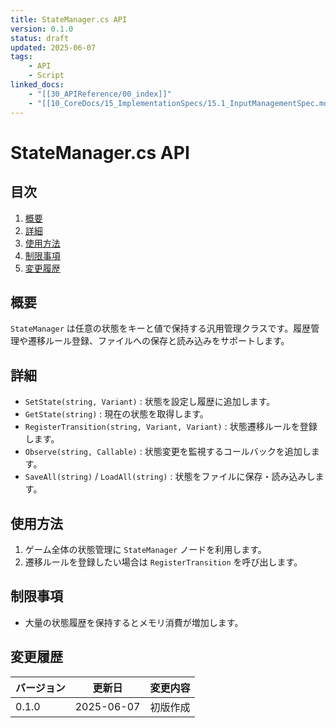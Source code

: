 ```yaml
---
title: StateManager.cs API
version: 0.1.0
status: draft
updated: 2025-06-07
tags:
    - API
    - Script
linked_docs:
    - "[[30_APIReference/00_index]]"
    - "[[10_CoreDocs/15_ImplementationSpecs/15.1_InputManagementSpec.md]]"
---
```


# StateManager.cs API

## 目次

1. [概要](#概要)
2. [詳細](#詳細)
3. [使用方法](#使用方法)
4. [制限事項](#制限事項)
5. [変更履歴](#変更履歴)

## 概要

`StateManager` は任意の状態をキーと値で保持する汎用管理クラスです。履歴管理や遷移ルール登録、ファイルへの保存と読み込みをサポートします。

## 詳細

- `SetState(string, Variant)` : 状態を設定し履歴に追加します。
- `GetState(string)` : 現在の状態を取得します。
- `RegisterTransition(string, Variant, Variant)` : 状態遷移ルールを登録します。
- `Observe(string, Callable)` : 状態変更を監視するコールバックを追加します。
- `SaveAll(string)` / `LoadAll(string)` : 状態をファイルに保存・読み込みします。

## 使用方法

1. ゲーム全体の状態管理に `StateManager` ノードを利用します。
2. 遷移ルールを登録したい場合は `RegisterTransition` を呼び出します。

## 制限事項

- 大量の状態履歴を保持するとメモリ消費が増加します。

## 変更履歴

| バージョン | 更新日     | 変更内容 |
| ---------- | ---------- | -------- |
| 0.1.0      | 2025-06-07 | 初版作成 |

